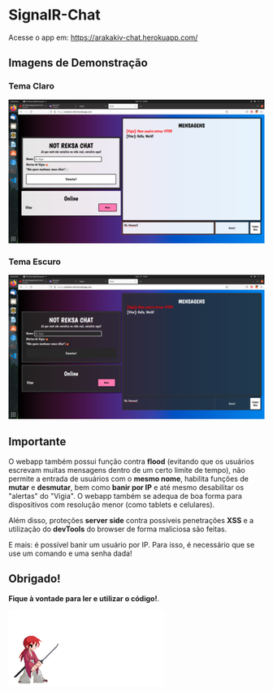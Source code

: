 # SignalR-Chat
Acesse o app em: https://arakakiv-chat.herokuapp.com/

## Imagens de Demonstração

### Tema Claro
![](/more/tema-claro-demonstracao.png)

### Tema Escuro
![](/more/tema-escuro-demonstracao.png)

## Importante
O webapp também possui função contra **flood** (evitando que os usuários escrevam muitas mensagens dentro de um certo limite de tempo), 
não permite a entrada de usuários com o **mesmo nome**, habilita funções de **mutar** e **desmutar**, bem como **banir por IP** e 
até mesmo desabilitar os "alertas" do "Vigia". O webapp também se adequa de boa forma para dispositivos com resolução menor (como tablets e celulares).

Além disso, proteções **server side** contra possíveis penetrações **XSS** e a utilização do **devTools** do browser de forma maliciosa são feitas. 

E mais: é possível banir um usuário por IP. Para isso, é necessário que se use um comando e uma senha dada!

## Obrigado!
**Fique à vontade para ler e utilizar o código!**.

![](/more/rurouni-gif.gif)  
